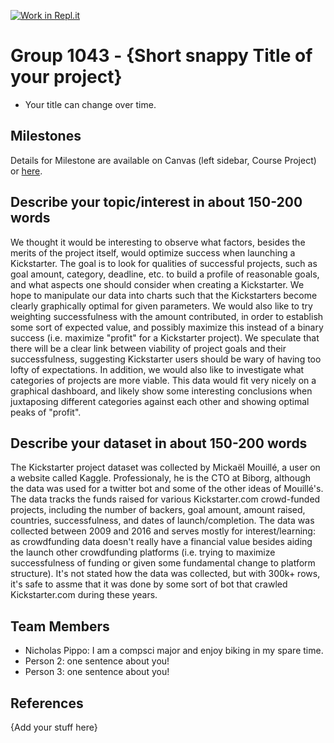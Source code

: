 [![Work in Repl.it](https://classroom.github.com/assets/work-in-replit-14baed9a392b3a25080506f3b7b6d57f295ec2978f6f33ec97e36a161684cbe9.svg)](https://classroom.github.com/online_ide?assignment_repo_id=360450&assignment_repo_type=GroupAssignmentRepo)
# Group 1043 - {Short snappy Title of your project}

- Your title can change over time.

## Milestones

Details for Milestone are available on Canvas (left sidebar, Course Project) or [here](https://firas.moosvi.com/courses/data301/project/milestone01.html).

## Describe your topic/interest in about 150-200 words

We thought it would be interesting to observe what factors, besides the merits of the project itself, would optimize success when launching a Kickstarter.  The goal is to look for qualities of successful projects, such as goal amount, category, deadline, etc. to build a profile of reasonable goals, and what aspects one should consider when creating a Kickstarter.  We hope to manipulate our data into charts such that the Kickstarters become clearly graphically optimal for given parameters.  We would also like to try weighting successfulness with the amount contributed, in order to establish some sort of expected value, and possibly maximize this instead of a binary success (i.e. maximize "profit" for a Kickstarter project).  We speculate that there will be a clear link between viability of project goals and their successfulness, suggesting Kickstarter users should be wary of having too lofty of expectations.  In addition, we would also like to investigate what categories of projects are more viable.  This data would fit very nicely on a graphical dashboard, and likely show some interesting conclusions when juxtaposing different categories against each other and showing optimal peaks of "profit".

## Describe your dataset in about 150-200 words

The Kickstarter project dataset was collected by Mickaël Mouillé, a user on a website called Kaggle.  Professionaly, he is the CTO at Biborg, although the data was used for a twitter bot and some of the other ideas of Mouillé's.  The data tracks the funds raised for various Kickstarter.com crowd-funded projects, including the number of backers, goal amount, amount raised, countries, successfulness, and dates of launch/completion.  The data was collected between 2009 and 2016 and serves mostly for interest/learning: as crowdfunding data doesn't really have a financial value besides aiding the launch other crowdfunding platforms (i.e. trying to maximize successfulness of funding or given some fundamental change to platform structure).  It's not stated how the data was collected, but with 300k+ rows, it's safe to assme that it was done by some sort of bot that crawled Kickstarter.com during these years.

## Team Members

- Nicholas Pippo: I am a compsci major and enjoy biking in my spare time. 
- Person 2: one sentence about you!
- Person 3: one sentence about you!

## References

{Add your stuff here}
